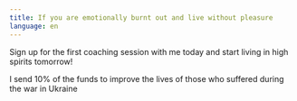 ```yaml
---
title: If you are emotionally burnt out and live without pleasure
language: en
---
```


<span class='text-caveat'>Sign up for the first coaching session with me today and start living in high spirits tomorrow!</span>

<p>I send 10% of the funds to improve the lives of those who suffered during the war in Ukraine</p>
